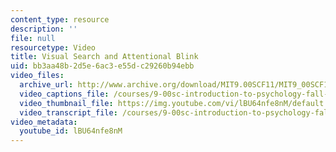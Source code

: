 ```yaml
---
content_type: resource
description: ''
file: null
resourcetype: Video
title: Visual Search and Attentional Blink
uid: bb3aa48b-2d5e-6ac3-e55d-c29260b94ebb
video_files:
  archive_url: http://www.archive.org/download/MIT9.00SCF11/MIT9_00SCF11_lec07_300k.mp4
  video_captions_file: /courses/9-00sc-introduction-to-psychology-fall-2011/96b630bae8c5522d858823161ff4b891_lBU64nfe8nM.vtt
  video_thumbnail_file: https://img.youtube.com/vi/lBU64nfe8nM/default.jpg
  video_transcript_file: /courses/9-00sc-introduction-to-psychology-fall-2011/c8ecc676fe7be39c72926c3e66cb509a_lBU64nfe8nM.pdf
video_metadata:
  youtube_id: lBU64nfe8nM
---
```

